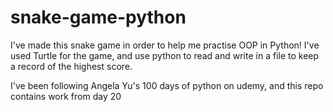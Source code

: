# snake-game-python

I've made this snake game in order to help me practise OOP in Python! I've used Turtle for the game, and use python to read and write in a file to keep a record of the highest score. 

I've been following Angela Yu's 100 days of python on udemy, and this repo contains work from day 20 
